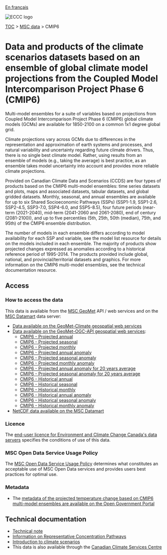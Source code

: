 [En français](readme_cmip5_fr.md)

![ECCC logo](../../img_eccc-logo.png)

[TOC](../../readme_en.md) > [MSC data](../readme_en.md) > CMIP6

# Data and products of the climate scenarios datasets based on an ensemble of global climate model projections from the Coupled Model Intercomparison Project Phase 6 (CMIP6)  

Multi-model ensembles for a suite of variables based on projections from Coupled Model Intercomparison Project Phase 6 (CMIP6) global climate models (GCMs) are available for 1850-2100 on a common 1x1 degree global grid.

Climate projections vary across GCMs due to differences in the representation and approximation of earth systems and processes, and natural variability and uncertainty regarding future climate drivers. Thus, there is no single best climate model. Rather, using results from an ensemble of models (e.g., taking the average) is best practice, as an ensemble takes model uncertainty into account and provides more reliable climate projections.

Provided on Canadian Climate Data and Scenarios (CCDS) are four types of products based on the CMIP6 multi-model ensembles: time series datasets and plots, maps and associated datasets, tabular datasets, and global gridded datasets. Monthly, seasonal, and annual ensembles are available for up to six Shared Socioeconomic Pathways (SSPs) (SSP1-1.9, SSP1-2.6, SSP2-4.5, SSP3-7.0, SSP4-6.0, and SSP5-8.5), four future periods (near-term (2021-2040), mid-term (2041-2060 and 2061-2080), end of century (2081-2100)), and up to five percentiles (5th, 25th, 50th (median), 75th, and 95th) of the CMIP6 ensemble distribution.

The number of models in each ensemble differs according to model availability for each SSP and variable, see the model list resource for details on the models included in each ensemble. The majority of products show projected changes expressed as anomalies according to a historical reference period of 1995-2014. The products provided include global, national, and provincial/territorial datasets and graphics. For more information on the CMIP6 multi-model ensembles, see the technical documentation resource. 

## Access
### How to access the data

This data is available from the [MSC GeoMet](../../msc-geomet/readme_en.md) API / web services and on the [MSC Datamart](../../msc-datamart/readme_en.md) data server:

* [Data available on the GeoMet-Climate geospatial web services](readme_cmip6-geomet_en.md)
* [Data available on the GeoMet-OGC-API geospatial web services](https://api.weather.gc.ca/):
    * [CMIP6 - Projected annual](https://api.weather.gc.ca/collections/climate:cmip6:projected:annual:absolute)
    * [CMIP6 - Projected seasonal](https://api.weather.gc.ca/collections/climate:cmip6:projected:seasonal:absolute)
    * [CMIP6 - Projected monthly](https://api.weather.gc.ca/collections/climate:cmip6:projected:monthly:absolute)
    * [CMIP6 - Projected annual anomaly](https://api.weather.gc.ca/collections/climate:cmip6:projected:annual:anomaly)
    * [CMIP6 - Projected seasonal anomaly](https://api.weather.gc.ca/collections/climate:cmip6:projected:seasonal:anomaly)
    * [CMIP6 - Projected monthly anomaly](https://api.weather.gc.ca/collections/climate:cmip6:projected:monthly:anomaly)
    * [CMIP6 - Projected annual anomaly for 20 years average](https://api.weather.gc.ca/collections/climate:cmip6:projected:annual:P20Y-Avg)
    * [CMIP6 - Projected seasonal anomaly for 20 years average](https://api.weather.gc.ca/collections/climate:cmip6:projected:seasonal:P20Y-Avg)
    * [CMIP6 - Historical annual](https://api.weather.gc.ca/collections/climate:cmip6:historical:annual:absolute)
    * [CMIP6 - Historical seasonal](https://api.weather.gc.ca/collections/climate:cmip6:historical:seasonal:absolute)
    * [CMIP6 - Historical monthly](https://api.weather.gc.ca/collections/climate:cmip6:historical:monthly:absolute)
    * [CMIP6 - Historical annual anomaly](https://api.weather.gc.ca/collections/climate:cmip6:historical:annual:anomaly)
    * [CMIP6 - Historical seasonal anomaly](https://api.weather.gc.ca/collections/climate:cmip5:historical:seasonal:anomaly)
    * [CMIP6 - Historical monthly anomaly](https://api.weather.gc.ca/collections/climate:cmip6:historical:monthly:anomaly)
* [NetCDF data available on the MSC Datamart](readme_cmip6-datamart_en.md)

### Licence

The [end-user licence for Environment and Climate Change Canada's data servers](../../licence/readme_en.md) specifies the conditions of use of this data.

### MSC Open Data Service Usage Policy

The [MSC Open Data Service Usage Policy](../../usage-policy/readme_en.md) determines what constitutes an acceptable use of MSC Open Data services and provides users best practices for optimal use.

### Metadata

* The [metadata of the projected temperature change based on CMIP6 multi-model ensembles are available on the Open Government Portal](https://catalogue.ec.gc.ca/geonetwork/srv/eng/catalog.search#/metadata/7e7337b7-d36c-4486-a8df-16609a6b99bd)

## Technical documentation

* [Technical note](https://collaboration.cmc.ec.gc.ca/cmc/cmos/public_doc/msc-data/climate_cmip6/CMIP6_Technical_Documentation_en.pdf)
* [Information on Representative Concentration Pathways](http://climate-scenarios.canada.ca/?page=scen-rcp )
* [Introduction to climate scenarios](http://climate-scenarios.canada.ca/?page=cmip6-scenarios)
* This data is also available through the [Canadian Climate Services Centre](https://www.canada.ca/en/environment-climate-change/services/climate-change/canadian-centre-climate-services/about.html)


<style>
  #legend-img {
    margin: 0px;
    height:280px;
  }
  #legend-popup {
    position: absolute;
    top: 40px;
    right: 8px;
    z-index: 2;
  }
  .legend-switch{
    top: 8px;
    right: .5em;
  }
  .ol-touch .legend-switch {
    top: 80px;
  }
</style>

<link rel="stylesheet" href="https://cdn.jsdelivr.net/npm/ol@v7.3.0/ol.css" type="text/css"/>
<script src="https://cdn.polyfill.io/v2/polyfill.min.js?features=requestAnimationFrame,Element.prototype.classList,URL"></script>
<script src="https://cdn.jsdelivr.net/npm/ol@v7.3.0/dist/ol.js"></script>
<script src="https://cdnjs.cloudflare.com/ajax/libs/FileSaver.js/1.3.3/FileSaver.min.js"></script>
<script>
    function isIE() {
      return window.navigator.userAgent.match(/(MSIE|Trident)/);
    }
    var head = document.getElementsByTagName('head')[0];
    var js = document.createElement("script");
    js.type = "text/javascript";
    if (isIE())
    {
        js.src = "../../../js/cmip5_ie.js";
        document.getElementById("controller").setAttribute("hidden", true);
    }
    else
    {
        js.src = "../../../js/cmip5.js";
    }
    head.appendChild(js);
</script>
